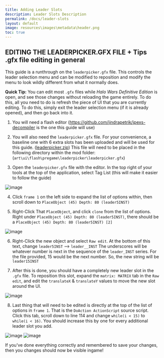 ```yaml
---
title: Adding Leader Slots
description: Leader Slots Description
permalink: /docs/leader-slots
layout: default
image: resources\images\metadata\header.png
toc: true
---
```



## **EDITING THE LEADERPICKER.GFX FILE + Tips .gfx file editing in general**

This guide is a runthrough on the `leaderpicker.gfx` file. This controls the leader selection menu and can be modified to reposition and modify the menu to look wildly different from what it normally does.

**Quick Tip:** You can edit most `.gfx` files while *Halo Wars Definitive Edition* is open, and see those changes without reloading the game entirely. To do this, all you need to do is refresh the piece of UI that you are currently editing.  To do this, simply exit the leader selection menu (if it is already opened), and then go back into it.

1. You will need a flash editor (https://github.com/jindrapetrik/jpexs-decompiler is the one this guide will use)

2. You will also need the `leaderpicker.gfx` file. For your convenience, a baseline one with 6 extra slots has been uploaded and will be used for this guide. ([leaderpicker.zip](https://github.com/HaloWarsModding/HaloWarsModding.github.io/files/14397490/leaderpicker.zip)) This file will need to be placed in the following directory within the mod folder: (`art\ui\flash\pregame\leaderpicker\leaderpicker.gfx`)
 
3. Open the `leaderpicker.gfx` file with the editor. In the top right of your tools at the top of the application, select Tag List (this will make it easier to follow the guide)

![image](https://i.imgur.com/Elgr0gb.png)

4. Click `frame 1` on the left side to expand the list of options within, then scroll down to `PlaceObject (45) Depth: 80 (leader5INST)`

5. Right-Click That `PlaceObject`, and click `clone` from the list of options.  Right under `PlaceObject (45) Depth: 80 (leader5INST)`, there should be a `PlaceObject (45) Depth: 80 (leader5INST) [2]`

![image](https://i.imgur.com/2EFW7qj.png)

6. Right-Click the new object and select `Raw edit`.  At the bottom of this text, change `leader5INST` --> `leader__INST`
The underscores will be whatever number is next in the sequence of the `leader_INST` series. For the file provided, 15 would be the next number.  So, the new string will be `leader15INST`


7. After this is done, you should have a completely new leader slot in the `.gfx` file. To reposition this slot, expand the `matrix: MATRIX` tab in the `Raw edit`, and edit the `translateX` & `translateY` values to move the new slot around the UI.

![image](https://i.imgur.com/EfftUED.png)

8. Last thing that will need to be edited is directly at the top of the list of options in `frame 1`. That is the `DoAction ActionScript` source script.  Click this tab, scroll down to line 114 and change `while(i < 15)` to `while(i < 16)`.  You should increase this by one for every additional leader slot you add.

![image](https://i.imgur.com/w9St4uC.png)
![image](https://i.imgur.com/146BXaQ.png)

If you've done everything correctly and remembered to save your changes, then you changes should now be visible ingame!
